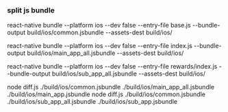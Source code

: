 ### split js bundle

react-native bundle --platform ios --dev false --entry-file base.js --bundle-output build/ios/common.jsbundle --assets-dest build/ios/

react-native bundle --platform ios --dev false --entry-file index.js --bundle-output build/ios/main_app_all.jsbundle --assets-dest build/ios/

react-native bundle --platform ios --dev false --entry-file rewards/index.js --bundle-output build/ios/sub_app_all.jsbundle --assets-dest build/ios/

node diff.js ./build/ios/common.jsbundle ./build/ios/main_app_all.jsbundle ./build/ios/main_app.jsbundle
node diff.js ./build/ios/common.jsbundle ./build/ios/sub_app_all.jsbundle ./build/ios/sub_app.jsbundle

